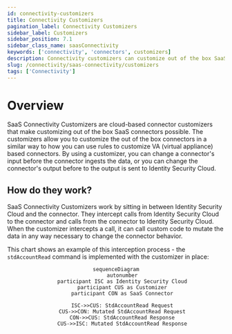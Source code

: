 ```yaml
---
id: connectivity-customizers
title: Connectivity Customizers
pagination_label: Connectivity Customizers
sidebar_label: Customizers
sidebar_position: 7.1
sidebar_class_name: saasConnectivity
keywords: ['connectivity', 'connectors', customizers]
description: Connectivity customizers can customize out of the box SaaS connectors.
slug: /connectivity/saas-connectivity/customizers
tags: ['Connectivity']
---
```


# Overview

SaaS Connectivity Customizers are cloud-based connector customizers that make customizing out of the box SaaS connectors possible. The customizers allow you to customize the out of the box connectors in a similar way to how you can use rules to customize VA (virtual appliance) based connectors. By using a customizer, you can change a connector's input before the connector ingests the data, or you can change the connector's output before to the output is sent to Identity Security Cloud.

## How do they work?

SaaS Connectivity Customizers work by sitting in between Identity Security Cloud and the connector. They intercept calls from Identity Security Cloud to the connector and calls from the connector to Identity Security Cloud. When the customizer intercepts a call, it can call custom code to mutate the data in any way necessary to change the connector behavior.

This chart shows an example of this interception process - the `stdAccountRead` command is implemented with the customizer in place:

<div align="center">

```mermaid
sequenceDiagram
    autonumber
    participant ISC as Identity Security Cloud
    participant CUS as Customizer
    participant CON as SaaS Connector

    ISC->>CUS: StdAccountRead Request
    CUS->>CON: Mutated StdAccountRead Request
    CON->>CUS: StdAccountRead Response
    CUS->>ISC: Mutated StdAccountRead Response

```

</div>

